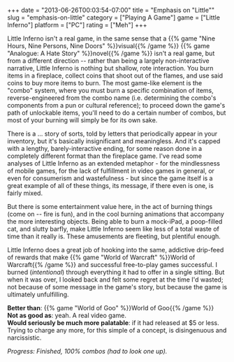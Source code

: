 +++
date = "2013-06-26T00:03:54-07:00"
title = "Emphasis on \"Little\""
slug = "emphasis-on-little"
category = ["Playing A Game"]
game = ["Little Inferno"]
platform = ["PC"]
rating = ["Meh"]
+++

Little Inferno isn't a real game, in the same sense that a {{% game "Nine Hours, Nine Persons, Nine Doors" %}}visual{{% /game %}} {{% game "Analogue: A Hate Story" %}}novel{{% /game %}} isn't a real game, but from a different direction -- rather than being a largely non-interactive narrative, Little Inferno is nothing but shallow, rote interaction.  You burn items in a fireplace, collect coins that shoot out of the flames, and use said coins to buy more items to burn.  The most game-like element is the "combo" system, where you must burn a specific combination of items, reverse-engineered from the combo name (i.e. determining the combo's components from a pun or cultural reference); to proceed down the game's path of unlockable items, you'll need to do a certain number of combos, but most of your burning will simply be for its own sake.

There is a ... story of sorts, told by letters that periodically appear in your inventory, but it's basically insignificant and meaningless.  And it's capped with a lengthy, barely-interactive ending, for some reason done in a completely different format than the fireplace game.  I've read some analyses of Little Inferno as an extended metaphor - for the mindlessness of mobile games, for the lack of fulfillment in video games in general, or even for consumerism and wastefulness - but since the game itself is a great example of all of these things, its message, if there even is one, is fairly mixed.

But there is some entertainment value here, in the act of burning things (come on -- fire is fun), and in the cool burning animations that accompany the more interesting objects.  Being able to burn a mock-iPad, a poop-filled cat, and slutty barfly, make Little Inferno seem like less of a total waste of time than it really is.  These amusements are fleeting, but plentiful enough.

Little Inferno does a great job of hooking into the same, addictive drip-feed of rewards that make {{% game "World of Warcraft" %}}World of Warcraft{{% /game %}} and successful free-to-play games successful.  I burned (<i>intentional</i>) through everything it had to offer in a single sitting.  But when it was over, I looked back and felt some regret at the time I'd wasted; not because of some message in the game's story, but because the game is ultimately unfulfilling.

<b>Better than</b>: {{% game "World of Goo" %}}World of Goo{{% /game %}}  
<b>Not as good as</b>: yeah.  A real video game.  
<b>Would seriously be much more palatable</b>: if it had released at $5 or less.  Trying to charge any more, for this simple of a concept, is disingenuous and narcissistic.

<i>Progress: Finished, 100% combos (had to look one up).</i>